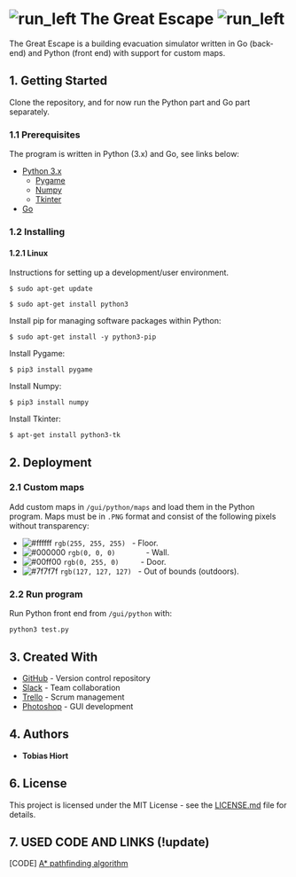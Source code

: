 # ![run_left](http://i.imgur.com/qT9yxGX.png) The Great Escape ![run_left](http://i.imgur.com/ttqg197.png)
The Great Escape is a building evacuation simulator written in Go (back-end) and Python (front end) with support for custom maps.

## 1. Getting Started
Clone the repository, and for now run the Python part and Go part separately.

### 1.1 Prerequisites
The program is written in Python (3.x) and Go, see links below:
* [Python 3.x](https://www.python.org/downloads/)
    * [Pygame](https://www.pygame.org/wiki/GettingStarted#PygameInstallation)
    * [Numpy](https://www.scipy.org/scipylib/building/index.html#building)
    * [Tkinter](https://wiki.python.org/moin/TkInter)
* [Go](https://golang.org/)

### 1.2 Installing

#### 1.2.1  Linux
Instructions for setting up a development/user environment.

```
$ sudo apt-get update
```
```
$ sudo apt-get install python3
```
Install pip for managing software packages within Python:
```
$ sudo apt-get install -y python3-pip
```
Install Pygame:
```
$ pip3 install pygame
```
Install Numpy:
```
$ pip3 install numpy
```
Install Tkinter:
```
$ apt-get install python3-tk
```
## 2. Deployment
### 2.1 Custom maps
Add custom maps in `/gui/python/maps` and load them in the Python program. Maps must be in `.PNG` format and consist of the following pixels without transparency:
- ![#ffffff](https://placehold.it/15/ffffff/000000?text=+) `rgb(255, 255, 255)` &nbsp;&nbsp;- Floor.
- ![#000000](https://placehold.it/15/000000/000000?text=+) `rgb(0, 0, 0)` &nbsp;&nbsp;&nbsp;&nbsp;&nbsp;&nbsp;&nbsp;&nbsp;&nbsp;&nbsp;&nbsp;&nbsp; - Wall.
- ![#00ff00](https://placehold.it/15/00ff00/000000?text=+) `rgb(0, 255, 0)` &nbsp;&nbsp;&nbsp;&nbsp;&nbsp;&nbsp;&nbsp;&nbsp; - Door.
- ![#7f7f7f](https://placehold.it/15/7f7f7f/000000?text=+) `rgb(127, 127, 127)` &nbsp;&nbsp;- Out of bounds (outdoors).

### 2.2 Run program
Run Python front end from `/gui/python` with:
```
python3 test.py
```

## 3. Created With
* [GitHub](https://github.com/) - Version control repository
* [Slack](https://slack.com/) - Team collaboration
* [Trello](https://trello.com/) - Scrum management
* [Photoshop](http://www.adobe.com/products/photoshop.html) - GUI development

## 4. Authors
* **Tobias Hiort**

## 6. License
This project is licensed under the MIT License - see the [LICENSE.md](LICENSE.md) file for details.

## 7. USED CODE AND LINKS (!update)
[CODE] [A* pathfinding algorithm](http://code.activestate.com/recipes/578919-python-a-pathfinding-with-binary-heap/)
